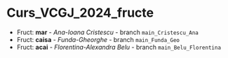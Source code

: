 # Curs_VCGJ_2024_fructe

- Fruct: **mar** - _Ana-Ioana Cristescu_ - branch `main_Cristescu_Ana`
- Fruct: **caisa** - _Funda-Gheorghe_ - branch `main_Funda_Geo`
- Fruct: **acai** - _Florentina-Alexandra Belu_ - branch `main_Belu_Florentina`


